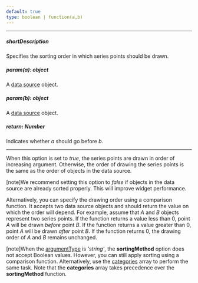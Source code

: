 ```yaml
---
default: true
type: boolean | function(a,b)
---
```

---
##### shortDescription
Specifies the sorting order in which series points should be drawn.

##### param(a): object
A <a href="/Documentation/16_1/ApiReference/Data_Visualization_Widgets/dxChart/Configuration/#dataSource">data source</a> object.

##### param(b): object
A <a href="/Documentation/16_1/ApiReference/Data_Visualization_Widgets/dxChart/Configuration/#dataSource">data source</a> object.

##### return: Number
Indicates whether <i>a</i> should go before <i>b</i>.

---
When this option is set to *true*, the series points are drawn in order of increasing argument. Otherwise, the order of drawing the series points is the same as the order of objects in the data source.

[note]We recommend setting this option to *false* if objects in the data source are already sorted properly. This will improve widget performance.

Alternatively, you can specify the drawing order using a comparison function. It accepts two data source objects and should return the value on which the order will depend. For example, assume that *A* and *B* objects represent two series points. If the function returns a value less than 0, point *A* will be drawn _before_ point *B*. If the function returns a value greater than 0, point *A* will be drawn _after_ point *B*. If the function returns 0, the drawing order of *A* and *B* remains unchanged.

[note]When the [argumentType](/api-reference/20%20Data%20Visualization%20Widgets/10%20dxChart/1%20Configuration/argumentAxis/argumentType.md '/Documentation/ApiReference/Data_Visualization_Widgets/dxChart/Configuration/argumentAxis/#argumentType') is *'string'*, the **sortingMethod** option does not accept Boolean values. However, you can still apply sorting using a comparison function. Alternatively, use the [categories](/api-reference/20%20Data%20Visualization%20Widgets/10%20dxChart/1%20Configuration/argumentAxis/categories.md '/Documentation/ApiReference/Data_Visualization_Widgets/dxChart/Configuration/argumentAxis/#categories') array to perform the same task. Note that the **categories** array takes precedence over the **sortingMethod** function.